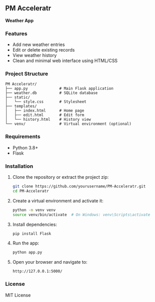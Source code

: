 ## PM Acceleratr

**Weather App** 

### Features

- Add new weather entries
- Edit or delete existing records
- View weather history
- Clean and minimal web interface using HTML/CSS

### Project Structure

```
PM Acceleratr/
├── app.py              # Main Flask application
├── weather.db          # SQLite database
├── static/
│   └── style.css       # Stylesheet
├── templates/
│   ├── index.html      # Home page
│   ├── edit.html       # Edit form
│   └── history.html    # History view
└── venv/               # Virtual environment (optional)
```

### Requirements

- Python 3.8+
- Flask

### Installation

1. Clone the repository or extract the project zip:
   ```bash
   git clone https://github.com/yourusername/PM-Acceleratr.git
   cd PM-Acceleratr
   ```

2. Create a virtual environment and activate it:
   ```bash
   python -m venv venv
   source venv/bin/activate  # On Windows: venv\Scripts\activate
   ```

3. Install dependencies:
   ```bash
   pip install Flask
   ```

4. Run the app:
   ```bash
   python app.py
   ```

5. Open your browser and navigate to:
   ```
   http://127.0.0.1:5000/
   ```

### License

MIT License

